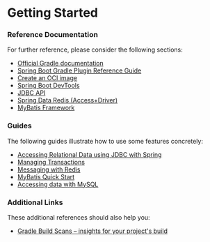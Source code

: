 # Getting Started

### Reference Documentation
For further reference, please consider the following sections:

* [Official Gradle documentation](https://docs.gradle.org)
* [Spring Boot Gradle Plugin Reference Guide](https://docs.spring.io/spring-boot/docs/2.4.2/gradle-plugin/reference/html/)
* [Create an OCI image](https://docs.spring.io/spring-boot/docs/2.4.2/gradle-plugin/reference/html/#build-image)
* [Spring Boot DevTools](https://docs.spring.io/spring-boot/docs/2.4.2/reference/htmlsingle/#using-boot-devtools)
* [JDBC API](https://docs.spring.io/spring-boot/docs/2.4.2/reference/htmlsingle/#boot-features-sql)
* [Spring Data Redis (Access+Driver)](https://docs.spring.io/spring-boot/docs/2.4.2/reference/htmlsingle/#boot-features-redis)
* [MyBatis Framework](https://mybatis.org/spring-boot-starter/mybatis-spring-boot-autoconfigure/)

### Guides
The following guides illustrate how to use some features concretely:

* [Accessing Relational Data using JDBC with Spring](https://spring.io/guides/gs/relational-data-access/)
* [Managing Transactions](https://spring.io/guides/gs/managing-transactions/)
* [Messaging with Redis](https://spring.io/guides/gs/messaging-redis/)
* [MyBatis Quick Start](https://github.com/mybatis/spring-boot-starter/wiki/Quick-Start)
* [Accessing data with MySQL](https://spring.io/guides/gs/accessing-data-mysql/)

### Additional Links
These additional references should also help you:

* [Gradle Build Scans – insights for your project's build](https://scans.gradle.com#gradle)

